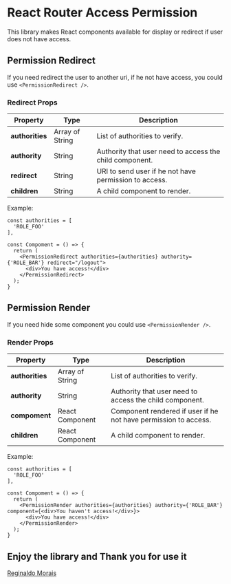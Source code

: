 # React Router Access Permission

This library makes React components available for display or redirect if user does not have access.

## Permission Redirect

If you need redirect the user to another uri, if he not have access, you could use ```<PermissionRedirect />```.

### Redirect Props

| Property        | Type            | Description                                             |
| --------------- | --------------- | ------------------------------------------------------- |
| **authorities** | Array of String | List of authorities to verify.                          |
| **authority**   | String          | Authority that user need to access the child component. |
| **redirect**    | String          | URI to send user if he not have permission to access.   |
| **children**    | String          | A child component to render.                            |

Example:

```code
const authorities = [
  'ROLE_FOO'
],

const Compoment = () => {
  return (
    <PermissionRedirect authorities={authorities} authority={'ROLE_BAR'} redirect="/logout">
      <div>You have access!</div>
    </PermissionRedirect>
  );
}
```

## Permission Render

If you need hide some component you could use ```<PermissionRender />```.

### Render Props

| Property        | Type            | Description                                                     |
| --------------- | --------------- | --------------------------------------------------------------- |
| **authorities** | Array of String | List of authorities to verify.                                  |
| **authority**   | String          | Authority that user need to access the child component.         |
| **compoment**   | React Component | Component rendered if user if he not have permission to access. |
| **children**    | React Component | A child component to render.                                    |

Example:

```code
const authorities = [
  'ROLE_FOO'
],

const Compoment = () => {
  return (
    <PermissionRender authorities={authorities} authority={'ROLE_BAR'} component={<div>You haven't access!</div>}>
      <div>You have access!</div>
    </PermissionRender>
  );
}
```

## Enjoy the library and Thank you for use it

[Reginaldo Morais](mailto:reginaldo.cmorais@gmail.com)
